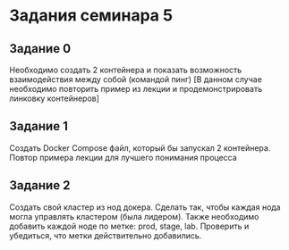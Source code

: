 # Задания семинара 5

## Задание 0

Необходимо создать 2 контейнера и показать возможность взаимодействия между собой (командой пинг)
[В данном случае необходимо повторить пример из лекции и продемонстрировать линковку контейнеров]


## Задание 1

Создать Docker Compose файл, который бы запускал 2 контейнера. Повтор примера лекции для лучшего понимания процесса

## Задание 2

Создать свой кластер из нод докера. Сделать так, чтобы каждая нода могла управлять кластером (была лидером). Также необходимо добавить каждой ноде по метке: prod, stage, lab. Проверить и убедиться, что метки действительно добавились.




